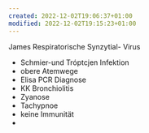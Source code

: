 ```yaml
---
created: 2022-12-02T19:06:37+01:00
modified: 2022-12-02T19:15:23+01:00
---
```


James Respiratorische Synzytial- Virus
- Schmier-und Tróptcjen Infektion
- obere Atemwege
- Elisa PCR Diagnose
- KK Bronchiolitis
- Zyanose
- Tachypnoe
- keine Immunität
-

